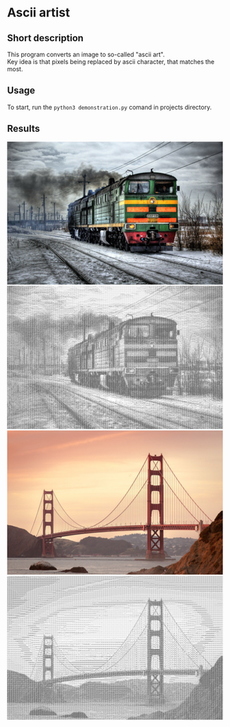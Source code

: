 # Ascii artist
## Short description
This program converts an image to so-called "ascii art". <br />
Key idea is that pixels being replaced by ascii character, that matches the most.

## Usage
To start, run the `python3 demonstration.py` comand in projects directory.

## Results
![Original image of train](assets/train.jpg) <br /> 
![Ascii image of train](assets/ascii_train.jpg) <br />
![Original image of bridge](assets/golden-gate-bridge.jpg) <br /> 
![Ascii image of bridge](assets/ascii_golden-gate-bridge.jpg) <br />
